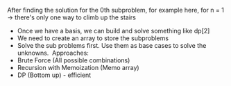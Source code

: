 After finding the solution for the 0th subproblem, for example here,
for n = 1 -> there's only one way to climb up the stairs
- Once we have a basis, we can build and solve something like dp[2]
- We need to create an array to store the subproblems
- Solve the sub problems first. Use them as base cases to solve the unknowns.
​
Approaches:
- Brute Force (All possible combinations)
- Recursion with Memoization (Memo array)
- DP (Bottom up) - efficient
​
​
​
​